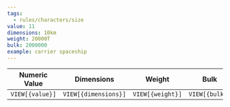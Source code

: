 ```yaml
---
tags:
  - rules/characters/size
value: 11
dimensions: 10km
weight: 20000T
bulk: 2000000
example: carrier spaceship
---
```

|  Numeric Value  |      Dimensions      |      Weight      |      Bulk      |      Example      |
| :-------------: | :------------------: | :--------------: | :------------: | :---------------: |
| `VIEW[{value}]` | `VIEW[{dimensions}]` | `VIEW[{weight}]` | `VIEW[{bulk}]` | `VIEW[{example}]` |
